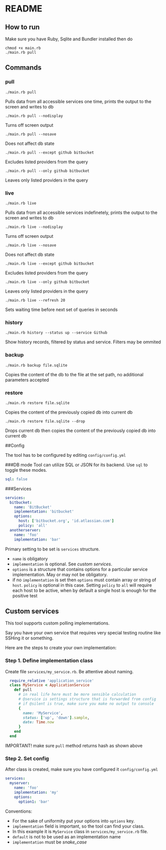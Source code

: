 # README

## How to run

Make sure you have Ruby, Sqlite and Bundler installed then do
```
chmod +x main.rb
./main.rb pull
```

## Commands

### pull

```
./main.rb pull
```
Pulls data from all accessible services one time, prints the output to the screen and writes to db
```
./main.rb pull --nodisplay
```
Turns off screen output
```
./main.rb pull --nosave
```
Does not affect db state
```
./main.rb pull --except github bitbucket
```
Excludes listed providers from the query
```
./main.rb pull --only github bitbucket
```
Leaves only listed providers in the query
### live
```
./main.rb live
```
Pulls data from all accessible services indefinetely, prints the output to the screen and writes to db
```
./main.rb live --nodisplay
```
Turns off screen output
```
./main.rb live --nosave
```
Does not affect db state
```
./main.rb live --except github bitbucket
```
Excludes listed providers from the query
```
./main.rb live --only github bitbucket
```
Leaves only listed providers in the query
```
./main.rb live --refresh 20
```
Sets waiting time before next set of queries in seconds

### history
```
./main.rb history --status up --service Github
```
Show history records, filtered by status and service. Filters may be ommited
### backup
```
./main.rb backup file.sqlite
```
Copies the content of the db to the file at the set path, no additional parameters accepted
### restore
```
./main.rb restore file.sqlite
```
Copies the content of the previously copied db into current db

```
./main.rb restore file.sqlite --drop
```
Drops current db then copies the content of the previously copied db into current db

##Config

The tool has to be configured by editing `config/config.yml`

###DB mode
Tool can utilize SQL or JSON for its backend. Use `sql` to toggle these modes.
```yaml
sql: false
```

###Services
```yaml
services:
  bitbucket:
    name: 'BitBucket'
    implementation: 'bitbucket'
    options:
      host: ['bitbucket.org', 'id.atlassian.com']
      policy: 'all'
  anotherserver:
    name: 'foo'
    implementation: 'bar'
```
Primary setting to be set is `services` structure.
* `name` is obligatory
* `implementation` is optional. See _custom services_.
* `options` is a structure that contains options for a particular service implementation. May or may not be obligatory.
* if no `implementation` is set then `options` must contain array or string of `host`. `policy` is optional in this case. Setting `policy` to `all` will require each host to be active, when by default a single host is enough for the positive test

## Custom services

This tool supports custom polling implementations.

Say you have your own service that requires very special testing routine like SSHing it or something.

Here are the steps to create your own implementation:

### Step 1. Define implementation class

Create file `services/my_service.rb`. Be attentive about naming.
```ruby
  require_relative 'application_service'
  class MyService < ApplicationService
    def pull
      # in real life here must be more sensible calculation
      # @service is settings structure that is forwarded from config
      # if @silent is true, make sure you make no output to console
      {
        name: 'MyService',
        status: ['up', 'down'].sample,
        date: Time.now
      }
    end
  end
```
IMPORTANT! make sure `pull` method returns hash as shown above

### Step 2. Set config
After class is created, make sure you have configured it `config/config.yml`
```yaml
services:
  myserver:
    name: 'foo'
    implementation: 'my'
    options:
      option1: 'bar'
```
Conventions:
* For the sake of uniformity put your options into `options` key.
* `implementation` field is important, so the tool can find your class.
* In this example it is `MyService` class in `services/my_service.rb` file.
* `default` is not to be used as an implementation name
* `implementation` must be *snake_case*
